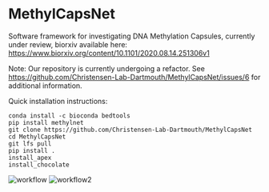 # MethylCapsNet

Software framework for investigating DNA Methylation Capsules, currently under review, biorxiv available here: https://www.biorxiv.org/content/10.1101/2020.08.14.251306v1  

Note: Our repository is currently undergoing a refactor. See https://github.com/Christensen-Lab-Dartmouth/MethylCapsNet/issues/6 for additional information.  

Quick installation instructions:  
```
conda install -c bioconda bedtools
pip install methylnet
git clone https://github.com/Christensen-Lab-Dartmouth/MethylCapsNet
cd MethylCapsNet
git lfs pull
pip install .
install_apex
install_chocolate
```

![workflow](https://user-images.githubusercontent.com/19698023/91460016-58543800-e855-11ea-923e-cf58e0fc8074.png)
![workflow2](https://user-images.githubusercontent.com/19698023/91459869-29d65d00-e855-11ea-8e89-4e701c00cc70.jpeg)
